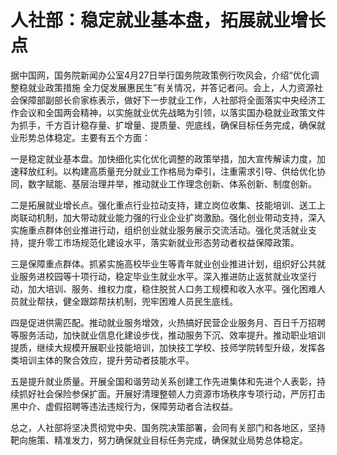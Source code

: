 # 人社部：稳定就业基本盘，拓展就业增长点

据中国网，国务院新闻办公室4月27日举行国务院政策例行吹风会，介绍“优化调整稳就业政策措施
全力促发展惠民生”有关情况，并答记者问。会上，人力资源社会保障部副部长俞家栋表示，做好下一步就业工作，人社部将全面落实中央经济工作会议和全国两会精神，以实施就业优先战略为引领，以落实国办稳就业政策文件为抓手，千方百计稳存量、扩增量、提质量、兜底线，确保目标任务完成，确保就业形势总体稳定。主要有五个方面：

一是稳定就业基本盘。加快细化实化优化调整的政策举措，加大宣传解读力度，加速释放红利。以构建高质量充分就业工作格局为牵引，注重需求引导、供给优化协同，数字赋能、基层治理并举，推动就业工作理念创新、体系创新、制度创新。

二是拓展就业增长点。强化重点行业拉动支持，建立岗位收集、技能培训、送工上岗联动机制，加大带动就业能力强的行业企业扩岗激励。强化创业带动支持，深入实施重点群体创业推进行动，组织创业就业服务展示交流活动。强化灵活就业支持，提升零工市场规范化建设水平，落实新就业形态劳动者权益保障政策。

三是保障重点群体。抓紧实施高校毕业生等青年就业创业推进计划，组织好公共就业服务进校园等十项行动，稳定毕业生就业水平。深入推进防止返贫就业攻坚行动，加大培训、服务、维权力度，稳住脱贫人口务工规模和收入水平。强化困难人员就业帮扶，健全跟踪帮扶机制，兜牢困难人员民生底线。

四是促进供需匹配。推动就业服务增效，火热搞好民营企业服务月、百日千万招聘等服务活动，加快就业信息化建设步伐，推动服务下沉、效率提升。推动职业培训提质，继续大规模开展职业技能培训，加快技工学校、技师学院转型升级，发挥各类培训主体的聚合效应，提升劳动者技能水平。

五是提升就业质量。开展全国和谐劳动关系创建工作先进集体和先进个人表彰，持续抓好社会保险参保扩面。开展好清理整顿人力资源市场秩序专项行动，严厉打击黑中介、虚假招聘等违法违规行为，保障劳动者合法权益。

总之，人社部将坚决贯彻党中央、国务院决策部署，会同有关部门和各地区，坚持靶向施策、精准发力，努力确保就业目标任务完成，确保就业局势总体稳定。

